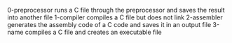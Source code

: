 0-preprocessor runs a C file through the preprocessor and saves the result into another file
1-compiler compiles a C file but does not link
2-assembler generates the assembly code of a C code and saves it in an output file
3-name compiles a C file and creates an executable file
